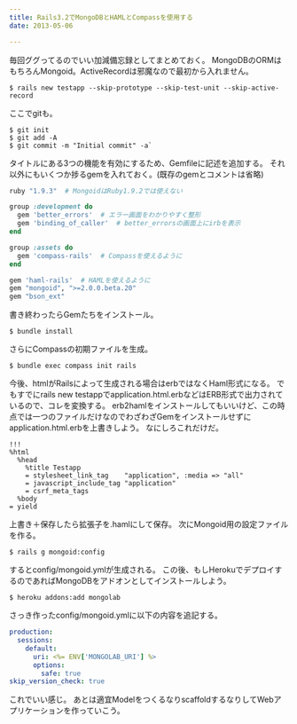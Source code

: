 ```yaml
---
title: Rails3.2でMongoDBとHAMLとCompassを使用する
date: 2013-05-06

---
```




毎回ググってるのでいい加減備忘録としてまとめておく。
MongoDBのORMはもちろんMongoid。ActiveRecordは邪魔なので最初から入れません。

```
$ rails new testapp --skip-prototype --skip-test-unit --skip-active-record
```

ここでgitも。

```
$ git init
$ git add -A
$ git commit -m "Initial commit" -a`
```

タイトルにある3つの機能を有効にするため、Gemfileに記述を追加する。
それ以外にもいくつか捗るgemを入れておく。(既存のgemとコメントは省略)

```ruby
ruby "1.9.3"  # MongoidはRuby1.9.2では使えない

group :development do
  gem 'better_errors'  # エラー画面をわかりやすく整形
  gem 'binding_of_caller'  # better_errorsの画面上にirbを表示
end

group :assets do
  gem 'compass-rails'  # Compassを使えるように
end

gem 'haml-rails'  # HAMLを使えるように
gem "mongoid", ">=2.0.0.beta.20"
gem "bson_ext"
```

書き終わったらGemたちをインストール。
```
$ bundle install
```

さらにCompassの初期ファイルを生成。
```
$ bundle exec compass init rails
```

今後、htmlがRailsによって生成される場合はerbではなくHaml形式になる。
でもすでにrails new testappでapplication.html.erbなどはERB形式で出力されているので、コレを変換する。
erb2hamlをインストールしてもいいけど、この時点では一つのファイルだけなのでわざわざGemをインストールせずにapplication.html.erbを上書きしよう。
なにしろこれだけだ。

```haml
!!!
%html
  %head
    %title Testapp
    = stylesheet_link_tag    "application", :media => "all"
    = javascript_include_tag "application"
    = csrf_meta_tags
  %body
= yield
```

上書き＋保存したら拡張子を.hamlにして保存。
次にMongoid用の設定ファイルを作る。

```
$ rails g mongoid:config
```

するとconfig/mongoid.ymlが生成される。
この後、もしHerokuでデプロイするのであればMongoDBをアドオンとしてインストールしよう。

```
$ heroku addons:add mongolab
```

さっき作ったconfig/mongoid.ymlに以下の内容を追記する。

```yaml
production:
  sessions:
    default:
      uri: <%= ENV['MONGOLAB_URI'] %>
      options:
        safe: true
skip_version_check: true
```

これでいい感じ。
あとは適宜ModelをつくるなりscaffoldするなりしてWebアプリケーションを作っていこう。
